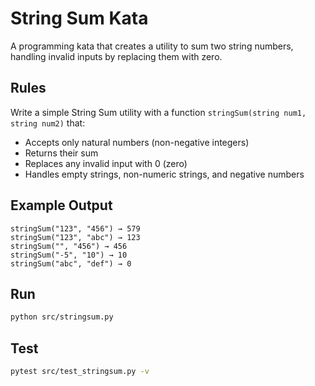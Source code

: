# String Sum Kata

A programming kata that creates a utility to sum two string numbers, handling invalid inputs by replacing them with zero.

## Rules

Write a simple String Sum utility with a function `stringSum(string num1, string num2)` that:

- Accepts only natural numbers (non-negative integers)
- Returns their sum
- Replaces any invalid input with 0 (zero)
- Handles empty strings, non-numeric strings, and negative numbers

## Example Output

```
stringSum("123", "456") → 579
stringSum("123", "abc") → 123
stringSum("", "456") → 456
stringSum("-5", "10") → 10
stringSum("abc", "def") → 0
```

## Run

```bash
python src/stringsum.py
```

## Test

```bash
pytest src/test_stringsum.py -v
```